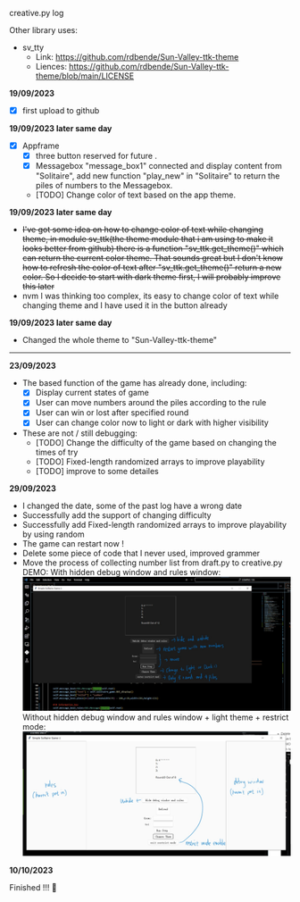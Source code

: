 creative.py log

Other library uses:

- sv_tty
    - Link: https://github.com/rdbende/Sun-Valley-ttk-theme
    - Liences: https://github.com/rdbende/Sun-Valley-ttk-theme/blob/main/LICENSE


**19/09/2023**
- [x] first upload to github

**19/09/2023 later same day**
- [x] Appframe
    - [x] three button reserved for future .
    - [x] Messagebox "message_box1" connected and display content from "Solitaire", add new function "play_new" in "Solitaire" to return the piles of numbers to the Messagebox.
    - [TODO] Change color of text based on the app theme.

**19/09/2023 later same day** 
- <del>I've got some idea on how to change color of text while changing theme, in module sv_ttk(the theme module that i am using to make it looks better from github) there is a function "sv_ttk.get_theme()" which can return the current color theme. That sounds great but I don't know how to refresh the color of text after "sv_ttk.get_theme()" return a new color. So I decide to start with dark theme first, I will probably improve this later</del>
- nvm I was thinking too complex, its easy to change color of text while changing theme and I have used it in the button already 

**19/09/2023 later same day** 
- Changed the whole theme to "Sun-Valley-ttk-theme"
-----------------------------

**23/09/2023** 
- The based function of the game has already done, including: 
  - [x] Display current states of game
  - [x] User can move numbers around the piles according to the rule
  - [x] User can win or lost after specified round
  - [x] User can change color now to light or dark with higher visibility
- These are not / still debugging:
  - [TODO] Change the difficulty of the game based on changing the times of try
  - [TODO] Fixed-length randomized arrays to improve playability
  - [TODO] improve to some detailes

**29/09/2023** 
- I changed the date, some of the past log have a wrong date
- Successfully add the support of changing difficulty
- Successfully add Fixed-length randomized arrays to improve playability by using random
- The game can restart now !
- Delete some piece of code that I never used, improved grammer
- Move the process of collecting number list from draft.py to creative.py
DEMO:
With hidden debug window and rules window:
![Alt text](images\image-1.png)
Without hidden debug window and rules window + light theme + restrict mode:
![Alt text](images\image-2.png) 

**10/10/2023** 

Finished !!! 🎉